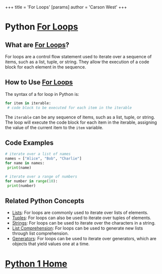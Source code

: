 +++
 title = 'For Loops'
[params]
	author = 'Carson West'
+++
# Python [For Loops](./../for-loops/)

## What are [For Loops](./../for-loops/)?
For loops are a control flow statement used to iterate over a sequence of items, such as a list, tuple, or string. They allow the execution of a code block for each element in the sequence.

## How to Use [For Loops](./../for-loops/)
The syntax of a for loop in Python is:

```python
for item in iterable:
 # code block to be executed for each item in the iterable
```

The `iterable` can be any sequence of items, such as a list, tuple, or string. The loop will execute the code block for each item in the iterable, assigning the value of the current item to the `item` variable.

## Code Examples
```python
# iterate over a list of names
names = ["Alice", "Bob", "Charlie"]
for name in names:
 print(name)
```

```python
# iterate over a range of numbers
for number in range(10):
 print(number)
```

## Related Python Concepts

- [Lists](./../lists/): For loops are commonly used to iterate over lists of elements.
- [Tuples](./../tuples/): For loops can also be used to iterate over tuples of elements.
- [Strings](./../strings/): For loops can be used to iterate over the characters in a string.
- [List Comprehension](./../list-comprehension/): For loops can be used to generate new lists through list comprehension.
- [Generators](./../generators/): For loops can be used to iterate over generators, which are objects that yield values one at a time.
# [Python 1 Home](./../python-1-home/)